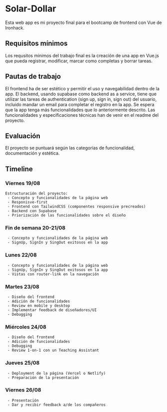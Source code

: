 # Solar-Dollar

Esta web app es mi proyecto final para el bootcamp de frontend con Vue de Ironhack.

## Requisitos mínimos

Los requsitos mínimos del trabajo final es la creación de una app en Vue.js que pueda registrar, modificar, marcar como completas y borrar tareas.

## Pautas de trabajo

El frontend ha de ser estético y permitir el uso y navegabilidad dentro de la app. El backend, usando supabase como backend as a service, tiene que utilizar las tareas de authentication (sign up, sign in, sign out) del usuario, incluido mandar un email para completar el registro en la app. Se espera que la app tenga más funcionalidades que lo anteriormente descrito. Las funcionalidades y especificaciones técnicas han de venir en el readme del proyecto.

## Evaluación

El proyecto se puntuará según las categorías de funcionalidad, documentación y estética.

## Timeline

### Viernes 19/08

```
Estructuración del proyecto:
 - Concepto y funcionalidades de la página web
 - Responisve-first
 - Frontend con TailwindCSS (componentes responsive precreados)
 - Backend con Supabase
 - Priorización de las funcionalidades sobre el diseño
```

### Fin de semana 20-21/08

```
 - Concepto y funcionalidades de la página web
 - SignUp, SignIn y SingOut exitosos en la app
```

### Lunes 22/08

```
 - Concepto y funcionalidades de la página web
 - SignUp, SignIn y SingOut exitosos en la app
 - Vistas con router-link en la navegación
```

### Martes 23/08

```
 - Diseño del frontend
 - Adición de funcionalidades
 - Review en mobile y desktop
 - Implementar feedback de diseñadores/UI
 - Debugging
```

### Miércoles 24/08

```
 - Diseño del frontend
 - Adición de funcionalidades
 - Debugging
 - Review 1-on-1 con un Teaching Assistant
```

### Jueves 25/08

```
 - Deployment de la página (Vercel o Netlify)
 - Preparación de la presentación
```

### Viernes 26/08

```
 - Presentación
 - Dar y recibir feedback a/de los compañeros
```
